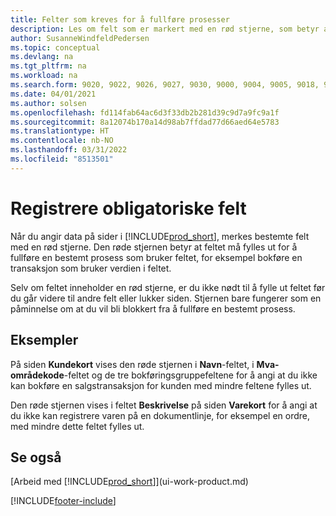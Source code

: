 ```yaml
---
title: Felter som kreves for å fullføre prosesser
description: Les om felt som er markert med en rød stjerne, som betyr at de er obligatoriske og må fylles ut for at prosesser skal kunne fullføres.
author: SusanneWindfeldPedersen
ms.topic: conceptual
ms.devlang: na
ms.tgt_pltfrm: na
ms.workload: na
ms.search.form: 9020, 9022, 9026, 9027, 9030, 9000, 9004, 9005, 9018, 9006, 9007, 9010, 9016, 9017
ms.date: 04/01/2021
ms.author: solsen
ms.openlocfilehash: fd114fab64ac6d3f33db2b281d39c9d7a9fc9a1f
ms.sourcegitcommit: 8a12074b170a14d98ab7ffdad77d66aed64e5783
ms.translationtype: HT
ms.contentlocale: nb-NO
ms.lasthandoff: 03/31/2022
ms.locfileid: "8513501"
---
```

# <a name="detecting-mandatory-fields"></a>Registrere obligatoriske felt
Når du angir data på sider i [!INCLUDE[prod_short](includes/prod_short.md)], merkes bestemte felt med en rød stjerne. Den røde stjernen betyr at feltet må fylles ut for å fullføre en bestemt prosess som bruker feltet, for eksempel bokføre en transaksjon som bruker verdien i feltet.

Selv om feltet inneholder en rød stjerne, er du ikke nødt til å fylle ut feltet før du går videre til andre felt eller lukker siden. Stjernen bare fungerer som en påminnelse om at du vil bli blokkert fra å fullføre en bestemt prosess.

## <a name="examples"></a>Eksempler
På siden **Kundekort** vises den røde stjernen i **Navn**-feltet, i **Mva-områdekode**-feltet og de tre bokføringsgruppefeltene for å angi at du ikke kan bokføre en salgstransaksjon for kunden med mindre feltene fylles ut.

Den røde stjernen vises i feltet **Beskrivelse** på siden **Varekort** for å angi at du ikke kan registrere varen på en dokumentlinje, for eksempel en ordre, med mindre dette feltet fylles ut.

## <a name="see-also"></a>Se også
[Arbeid med [!INCLUDE[prod_short](includes/prod_short.md)]](ui-work-product.md)


[!INCLUDE[footer-include](includes/footer-banner.md)]